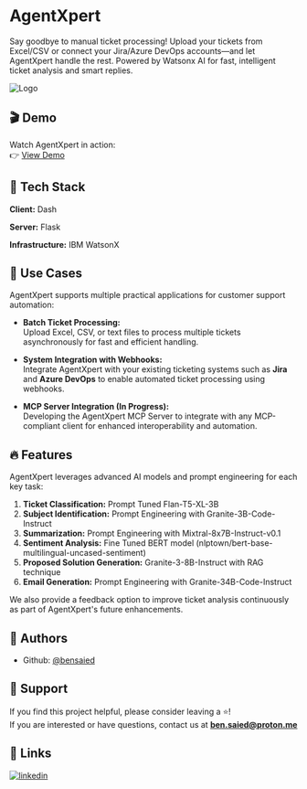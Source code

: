 ﻿# AgentXpert

Say goodbye to manual ticket processing! Upload your tickets from Excel/CSV or connect your Jira/Azure DevOps accounts—and let AgentXpert handle the rest.
Powered by Watsonx AI for fast, intelligent ticket analysis and smart replies.

![Logo](https://i.ibb.co/fYfRRbVn/Agent-Xpert-Logo.png)

## 🎬 Demo

Watch AgentXpert in action:  
👉 [View Demo](https://www.youtube.com/watch?v=eqcUr3dxGKM)

## 🧰 Tech Stack

**Client:** Dash

**Server:** Flask

**Infrastructure:** IBM WatsonX

## 🚀 Use Cases

AgentXpert supports multiple practical applications for customer support automation:

- **Batch Ticket Processing:**  
  Upload Excel, CSV, or text files to process multiple tickets asynchronously for fast and efficient handling.

- **System Integration with Webhooks:**  
  Integrate AgentXpert with your existing ticketing systems such as **Jira** and **Azure DevOps** to enable automated ticket processing using webhooks.

- **MCP Server Integration (In Progress):**  
  Developing the AgentXpert MCP Server to integrate with any MCP-compliant client for enhanced interoperability and automation.

## 🔥 Features

AgentXpert leverages advanced AI models and prompt engineering for each key task:

1. **Ticket Classification:** Prompt Tuned Flan-T5-XL-3B  
2. **Subject Identification:** Prompt Engineering with Granite-3B-Code-Instruct  
3. **Summarization:** Prompt Engineering with Mixtral-8x7B-Instruct-v0.1  
4. **Sentiment Analysis:** Fine Tuned BERT model (nlptown/bert-base-multilingual-uncased-sentiment)  
5. **Proposed Solution Generation:** Granite-3-8B-Instruct with RAG technique
6. **Email Generation:** Prompt Engineering with Granite-34B-Code-Instruct  

We also provide a feedback option to improve ticket analysis continuously as part of AgentXpert's future enhancements.

## 📝 Authors

- Github: [@bensaied](https://www.github.com/bensaied)

## 💝 Support

If you find this project helpful, please consider leaving a ⭐️!  
If you are interested or have questions, contact us at **ben.saied@proton.me**

## 🔗 Links

[![linkedin](https://img.shields.io/badge/linkedin-0A66C2?style=for-the-badge&logo=linkedin&logoColor=white)](https://www.linkedin.com/in/bensaied/)
